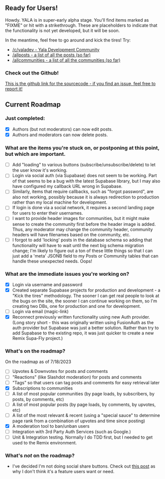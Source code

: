 ## Ready for Users!

Howdy. YALA is in super-early alpha stage. You'll find items marked as "FIXME" or hit with a strikethrough.  These are placeholders to indicate that the functionality is not yet developed, but it will be soon.  

In the meantime, feel free to go around and kick the tires! Try:

* [/c/yaladev - Yala Development Community](/c/yaladev)
* [/allposts - a list of all the posts (so far)](/allposts)
* [/allcommunities - a list of all the communities (so far)](/allcommunities)

### Check out the Github!
[This is the github link for the sourcecode - if you find an issue, feel free to report it!](https://github.com/kerryboyko/yala-superfly)

## Current Roadmap

### Just completed:

- [x] Authors (but not moderators) can now edit posts.
- [x] Authors and moderators can now delete posts. 

### What are the items you're stuck on, or postponing at this point, but which are important.

- [ ] Add "loading" to various buttons (subscribe/unsubscribe/delete) to let the user know it's working. 
- [ ] Login via social auth (via Supabase) does not seem to be working.  Part of that seems to be a bug with the latest Supabase library, but I may also have configured my callback URL wrong in Supabase. 
- [ ] Similarly, items that require callbacks, such as "forgot password", are also not working, possibly because it is always redirection to production rather than my local machine for development. 
- [ ] If login is done via a social network, it requires a second landing page for users to enter their usernames. 
- [ ] I want to provide header images for communities, but it might make sense to create the community first before the header image is added. Thus, any moderator may change the community header, community headers will have filenames based on the community, etc. 
- [ ] I forgot to add 'locking' posts in the database schema so adding that functionality will have to wait until the next big schema migration change; I'm likely to figure out a ton of these little things so that I can just add a 'meta' JSONB field to my Posts or Community tables that can handle these unexpected needs.  Oops!

### What are the immediate issues you're working on?

- [x] Login via username and password
- [x] Created separate Supabase projects for production and development - a "Kick the tires" methodology. The sooner I can get real people to look at the bugs on the site, the sooner I can continue working on them, so I'm creating two DBs, one for production and one for development.  
- [ ] Login via email (magic-link)
- [x] Reconnect previously written functionality using new Auth provider. (Long story short - this was originally written using FusionAuth as the auth provider but Supabase was just a better solution. Rather than try to add Supabase to the existing repo, it was just quicker to create a new Remix Supa-Fly project.)

### What's on the roadmap?

On the roadmap as of 7/18/2023

- [ ] Upvotes & Downvotes for posts and comments
- [ ] "Reactions" (like Slashdot moderation) for posts and comments
- [ ] "Tags" so that users can tag posts and comments for easy retrieval later
- [x] Subscriptions to communities
- [ ] A list of most popular communities (by page loads, by subscribers, by posts, by comments, etc)
- [ ] A list of most popular posts (by page loads, by comments, by upvotes, etc)
- [ ] A list of the most relevant & recent (using a "special sauce" to determine page rank from a combination of upvotes and time since posting)
- [x] A moderation tool to ban/unban users
- [ ] Integration with 3rd Party Auth Services (such as Google.)
- [ ] Unit & Integration testing. Normally I do TDD first, but I needed to get used to the Remix environment.

### What's *not* on the roadmap?

- I've decided I'm not doing social share buttons. Check out [this post](https://solomon.io/why-im-done-with-social-media-buttons/) as why I don't think it's a feature users want or need. 